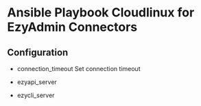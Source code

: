 # Ansible Playbook Cloudlinux for EzyAdmin Connectors

## Configuration

- connection_timeout
  Set connection timeout

- ezyapi_server

- ezycli_server
